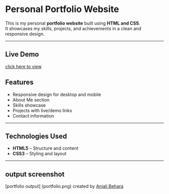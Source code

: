 # Personal Portfolio Website  

This is my personal **portfolio website** built using **HTML and CSS**.  
It showcases my skills, projects, and achievements in a clean and responsive design.  

---
## Live Demo
[click here to view]( https://anjalibehara.github.io/portfolio-website/)
## Features  
- Responsive design for desktop and mobile  
- About Me section  
- Skills showcase  
- Projects with live/demo links  
- Contact information  

---

##  Technologies Used  
- **HTML5** – Structure and content  
- **CSS3** – Styling and layout  

---

## output screenshot
[portfolio output] (portfolio.png)
created by [Anjali Behara](https://github.cpom/anjalibehara)


